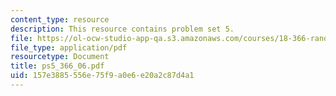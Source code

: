 ```yaml
---
content_type: resource
description: This resource contains problem set 5.
file: https://ol-ocw-studio-app-qa.s3.amazonaws.com/courses/18-366-random-walks-and-diffusion-fall-2006/157e3885556e75f9a0e6e20a2c87d4a1_ps5_366_06.pdf
file_type: application/pdf
resourcetype: Document
title: ps5_366_06.pdf
uid: 157e3885-556e-75f9-a0e6-e20a2c87d4a1
---
```

